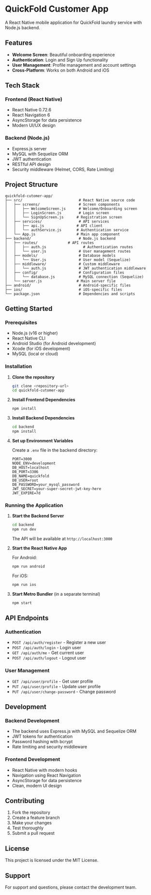 # QuickFold Customer App

A React Native mobile application for QuickFold laundry service with Node.js backend.

## Features

- **Welcome Screen**: Beautiful onboarding experience
- **Authentication**: Login and Sign Up functionality
- **User Management**: Profile management and account settings
- **Cross-Platform**: Works on both Android and iOS

## Tech Stack

### Frontend (React Native)
- React Native 0.72.6
- React Navigation 6
- AsyncStorage for data persistence
- Modern UI/UX design

### Backend (Node.js)
- Express.js server
- MySQL with Sequelize ORM
- JWT authentication
- RESTful API design
- Security middleware (Helmet, CORS, Rate Limiting)

## Project Structure

```
quickfold-cutomer-app/
├── src/                          # React Native source code
│   ├── screens/                  # Screen components
│   │   ├── WelcomeScreen.js      # Welcome/Onboarding screen
│   │   ├── LoginScreen.js        # Login screen
│   │   └── SignUpScreen.js      # Registration screen
│   ├── services/                 # API services
│   │   ├── api.js               # API client
│   │   └── authService.js       # Authentication service
│   └── App.js                   # Main app component
├── backend/                      # Node.js backend
│   ├── routes/              # API routes
│   │   ├── auth.js                 # Authentication routes
│   │   └── user.js               # User management routes
│   ├── models/                   # Database models
│   │   └── User.js               # User model (Sequelize)
│   ├── middleware/               # Custom middleware
│   │   └── auth.js               # JWT authentication middleware
│   ├── config/                   # Configuration files
│   │   └── database.js           # MySQL connection (Sequelize)
│   └── server.js                # Main server file
├── android/                      # Android-specific files
├── ios/                          # iOS-specific files
└── package.json                  # Dependencies and scripts
```

## Getting Started

### Prerequisites

- Node.js (v16 or higher)
- React Native CLI
- Android Studio (for Android development)
- Xcode (for iOS development)
- MySQL (local or cloud)

### Installation

1. **Clone the repository**
   ```bash
   git clone <repository-url>
   cd quickfold-cutomer-app
   ```

2. **Install Frontend Dependencies**
   ```bash
   npm install
   ```

3. **Install Backend Dependencies**
   ```bash
   cd backend
   npm install
   ```

4. **Set up Environment Variables**
   
   Create a `.env` file in the backend directory:
   ```env
   PORT=3000
   NODE_ENV=development
   DB_HOST=localhost
   DB_PORT=3306
   DB_NAME=quickfold
   DB_USER=root
   DB_PASSWORD=your_mysql_password
   JWT_SECRET=your-super-secret-jwt-key-here
   JWT_EXPIRE=7d
   ```

### Running the Application

1. **Start the Backend Server**
   ```bash
   cd backend
   npm run dev
   ```
   The API will be available at `http://localhost:3000`

2. **Start the React Native App**
   
   For Android:
   ```bash
   npm run android
   ```
   
   For iOS:
   ```bash
   npm run ios
   ```

3. **Start Metro Bundler** (in a separate terminal)
   ```bash
   npm start
   ```

## API Endpoints

### Authentication
- `POST /api/auth/register` - Register a new user
- `POST /api/auth/login` - Login user
- `GET /api/auth/me` - Get current user
- `POST /api/auth/logout` - Logout user

### User Management
- `GET /api/user/profile` - Get user profile
- `PUT /api/user/profile` - Update user profile
- `PUT /api/user/change-password` - Change password

## Development

### Backend Development
- The backend uses Express.js with MySQL and Sequelize ORM
- JWT tokens for authentication
- Password hashing with bcrypt
- Rate limiting and security middleware

### Frontend Development
- React Native with modern hooks
- Navigation using React Navigation
- AsyncStorage for data persistence
- Clean, modern UI design

## Contributing

1. Fork the repository
2. Create a feature branch
3. Make your changes
4. Test thoroughly
5. Submit a pull request

## License

This project is licensed under the MIT License.

## Support

For support and questions, please contact the development team.